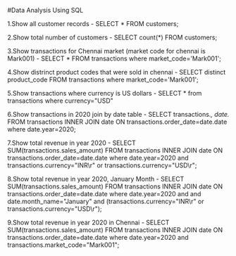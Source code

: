 #Data Analysis Using SQL


1.Show all customer records - 
SELECT * FROM customers;

2.Show total number of customers - 
SELECT count(*) FROM customers;

3.Show transactions for Chennai market (market code for chennai is Mark001) - 
SELECT * FROM transactions where market_code='Mark001';

4.Show distrinct product codes that were sold in chennai - 
SELECT distinct product_code FROM transactions where market_code='Mark001';

5.Show transactions where currency is US dollars - 
SELECT * from transactions where currency="USD"

6.Show transactions in 2020 join by date table - 
SELECT transactions.*, date.* FROM transactions INNER JOIN date ON transactions.order_date=date.date where date.year=2020;

7.Show total revenue in year 2020 - 
SELECT SUM(transactions.sales_amount) FROM transactions INNER JOIN date ON transactions.order_date=date.date where date.year=2020 and transactions.currency="INR\r" or transactions.currency="USD\r";

8.Show total revenue in year 2020, January Month - 
SELECT SUM(transactions.sales_amount) FROM transactions INNER JOIN date ON transactions.order_date=date.date where date.year=2020 and and date.month_name="January" and (transactions.currency="INR\r" or transactions.currency="USD\r");

9.Show total revenue in year 2020 in Chennai - 
SELECT SUM(transactions.sales_amount) FROM transactions INNER JOIN date ON transactions.order_date=date.date where date.year=2020 and transactions.market_code="Mark001";
